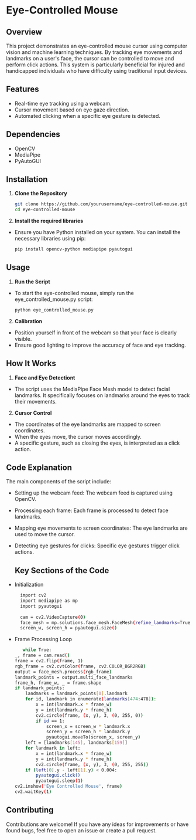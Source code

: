 # Eye-Controlled Mouse

## Overview

This project demonstrates an eye-controlled mouse cursor using computer vision and machine learning techniques. By tracking eye movements and landmarks on a user's face, the cursor can be controlled to move and perform click actions. This system is particularly beneficial for injured and handicapped individuals who have difficulty using traditional input devices.

## Features

- Real-time eye tracking using a webcam.
- Cursor movement based on eye gaze direction.
- Automated clicking when a specific eye gesture is detected.

## Dependencies

- OpenCV
- MediaPipe
- PyAutoGUI

## Installation

1. **Clone the Repository**

   ```bash
   git clone https://github.com/yourusername/eye-controlled-mouse.git
   cd eye-controlled-mouse
   
2. **Install the required libraries**

- Ensure you have Python installed on your system. You can install the necessary libraries using pip:
    ```bash
  pip install opencv-python mediapipe pyautogui


## Usage

1. **Run the Script**
   
- To start the eye-controlled mouse, simply run the eye_controlled_mouse.py script:
  
   ```bash
   python eye_controlled_mouse.py
   
2. **Calibration**

- Position yourself in front of the webcam so that your face is clearly visible.
- Ensure good lighting to improve the accuracy of face and eye tracking.


## How It Works

1. **Face and Eye Detectiont**
   
- The script uses the MediaPipe Face Mesh model to detect facial landmarks.
   It specifically focuses on landmarks around the eyes to track their movements.
   
2. **Cursor Control**

- The coordinates of the eye landmarks are mapped to screen coordinates.
- When the eyes move, the cursor moves accordingly.
- A specific gesture, such as closing the eyes, is interpreted as a click action.


## Code Explanation

The main components of the script include:

- Setting up the webcam feed: The webcam feed is captured using OpenCV.
- Processing each frame: Each frame is processed to detect face landmarks.
- Mapping eye movements to screen coordinates: The eye landmarks are used to move the cursor.
- Detecting eye gestures for clicks: Specific eye gestures trigger click actions.



  ## Key Sections of the Code

 - Initialization

    ```bash
      import cv2
      import mediapipe as mp
      import pyautogui
      
      cam = cv2.VideoCapture(0)
      face_mesh = mp.solutions.face_mesh.FaceMesh(refine_landmarks=True)
      screen_w, screen_h = pyautogui.size()

  - Frame Processing Loop

    ```bash
       while True:
    _, frame = cam.read()
    frame = cv2.flip(frame, 1)
    rgb_frame = cv2.cvtColor(frame, cv2.COLOR_BGR2RGB)
    output = face_mesh.process(rgb_frame)
    landmark_points = output.multi_face_landmarks
    frame_h, frame_w, _ = frame.shape
    if landmark_points:
        landmarks = landmark_points[0].landmark
        for id, landmark in enumerate(landmarks[474:478]):
            x = int(landmark.x * frame_w)
            y = int(landmark.y * frame_h)
            cv2.circle(frame, (x, y), 3, (0, 255, 0))
            if id == 1:
                screen_x = screen_w * landmark.x
                screen_y = screen_h * landmark.y
                pyautogui.moveTo(screen_x, screen_y)
        left = [landmarks[145], landmarks[159]]
        for landmark in left:
            x = int(landmark.x * frame_w)
            y = int(landmark.y * frame_h)
            cv2.circle(frame, (x, y), 3, (0, 255, 255))
        if (left[0].y - left[1].y) < 0.004:
            pyautogui.click()
            pyautogui.sleep(1)
    cv2.imshow('Eye Controlled Mouse', frame)
    cv2.waitKey(1)
## Contributing
Contributions are welcome! If you have any ideas for improvements or have found bugs, 
feel free to open an issue or create a pull request.
